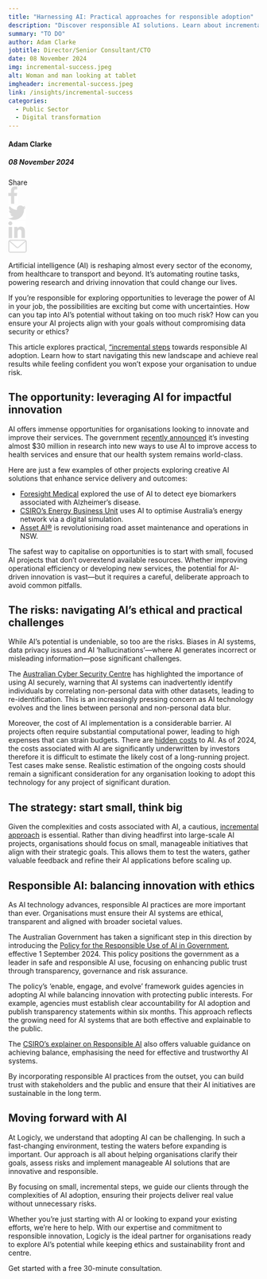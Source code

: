 ```yaml
---
title: "Harnessing AI: Practical approaches for responsible adoption"
description: "Discover responsible AI solutions. Learn about incremental adoption, government policies and balancing innovation with risk management."
summary: "TO DO"
author: Adam Clarke
jobtitle: Director/Senior Consultant/CTO
date: 08 November 2024
img: incremental-success.jpeg
alt: Woman and man looking at tablet
imgheader: incremental-success.jpeg
link: /insights/incremental-success
categories:
  - Public Sector
  - Digital transformation
---
```


<div class="grid grid-cols-12">

<div class="col-span-12 lg:col-span-3 blog-sidebar">
<div class="mt-2 blog-sidebar-author">

#### Adam Clarke

##### 08 November 2024

</div>
<div class="grid grid-cols-4">
<!---Remove 'hidden' from div below to show social media icons--->
<div class="grid hidden grid-cols-5 col-span-3 lg:col-span-4 blog-social-media justify-items-start lg:justify-items-center">
<div class="col-span-1">
Share
</div>

<div class="col-span-1">
<img class="h-4" src="/Facebook.svg" />
</div>

<div class="col-span-1">
<img class="h-4" src="/Twitter.svg" />
</div>

<div class="col-span-1">
<img class="h-4" src="/Linkedin.svg" />
</div>

<div class="col-span-1">
<a href="mailto:info@logicly.com.au">
<img class="h-4" src="/Email.svg" />
</a>
</div>

</div>
</div>
</div>


<div class="col-span-12 lg:col-span-9 lg:col-start-4 lg:pl-6 blog-text">
<div>

Artificial intelligence (AI) is reshaping almost every sector of the economy, from healthcare to transport and beyond. It’s automating routine tasks, powering research and driving innovation that could change our lives.

If you’re responsible for exploring opportunities to leverage the power of AI in your job, the possibilities are exciting but come with uncertainties. How can you tap into AI’s potential without taking on too much risk? How can you ensure your AI projects align with your goals without compromising data security or ethics?

This article explores practical, <a href="https://www.logicly.com.au/insights/incremental-success">“incremental steps</a> towards responsible AI adoption. Learn how to start navigating this new landscape and achieve real results while feeling confident you won’t expose your organisation to undue risk.</a> 

## The opportunity: leveraging AI for impactful innovation
AI offers immense opportunities for organisations looking to innovate and improve their services. The government <a href="https://www.health.gov.au/ministers/the-hon-mark-butler-mp/media/unlocking-the-power-of-ai-to-transform-healthcare">recently announced</a> it’s investing almost $30 million in research into new ways to use AI to improve access to health services and ensure that our health system remains world-class.

Here are just a few examples of other projects exploring creative AI solutions that enhance service delivery and outcomes:
<div class="blog-text-list">
<ul>
<li><a href="https://www.ncbi.nlm.nih.gov/pmc/articles/PMC10444735/">Foresight Medical</a> explored the use of AI to detect eye biomarkers associated with Alzheimer’s disease.</li>
<li><a href="https://www.csiro.au/en/news/All/Articles/2019/October/ai-for-environmental-and-social-good"> CSIRO’s Energy Business Unit</a> uses AI to optimise Australia’s energy network via a digital simulation.</li>
<li><a href="https://www.transport.nsw.gov.au/news-and-events/media-releases/new-sydney-roads-and-more-regional-councils-join-asset-ai-0">Asset AI®</a> is revolutionising road asset maintenance and operations in NSW.</li>
</ul>
</div>

The safest way to capitalise on opportunities is to start with small, focused AI projects that don’t overextend available resources. Whether improving operational efficiency or developing new services, the potential for AI-driven innovation is vast—but it requires a careful, deliberate approach to avoid common pitfalls.

## The risks: navigating AI’s ethical and practical challenges
While AI’s potential is undeniable, so too are the risks. Biases in AI systems, data privacy issues and AI ‘hallucinations’—where AI generates incorrect or misleading information—pose significant challenges. 

The <a href="https://www.cyber.gov.au/resources-business-and-government/governance-and-user-education/artificial-intelligence/engaging-with-artificial-intelligence"> Australian Cyber Security Centre</a> has highlighted the importance of using AI securely, warning that AI systems can inadvertently identify individuals by correlating non-personal data with other datasets, leading to re-identification. This is an increasingly pressing concern as AI technology evolves and the lines between personal and non-personal data blur.

Moreover, the cost of AI implementation is a considerable barrier. AI projects often require substantial computational power, leading to high expenses that can strain budgets. There are <a href="https://www.washingtonpost.com/technology/2023/06/05/chatgpt-hidden-cost-gpu-compute/"> hidden costs</a> to AI. As of 2024, the costs associated with AI are significantly underwritten by investors therefore it is difficult to estimate the likely cost of a long-running project. Test cases make sense. Realistic estimation of the ongoing costs should remain a significant consideration for any organisation looking to adopt this technology for any project of significant duration.

## The strategy: start small, think big
Given the complexities and costs associated with AI, a cautious, <a href="https://www.logicly.com.au/insights/incremental-success">incremental approach</a> is essential. Rather than diving headfirst into large-scale AI projects, organisations should focus on small, manageable initiatives that align with their strategic goals. This allows them to test the waters, gather valuable feedback and refine their AI applications before scaling up.

## Responsible AI: balancing innovation with ethics
As AI technology advances, responsible AI practices are more important than ever. Organisations must ensure their AI systems are ethical, transparent and aligned with broader societal values. 

The Australian Government has taken a significant step in this direction by introducing the <a href="https://www.dta.gov.au/blogs/responsible-choices-new-policy-using-ai-australian-government">Policy for the Responsible Use of AI in Government</a>, effective 1 September 2024. This policy positions the government as a leader in safe and responsible AI use, focusing on enhancing public trust through transparency, governance and risk assurance.

The policy’s ‘enable, engage, and evolve’ framework guides agencies in adopting AI while balancing innovation with protecting public interests. For example, agencies must establish clear accountability for AI adoption and publish transparency statements within six months. This approach reflects the growing need for AI systems that are both effective and explainable to the public.

The <a href="https://www.csiro.au/en/news/All/Articles/2023/November/Responsible-AI-explainer">CSIRO’s explainer on Responsible AI</a> also offers valuable guidance on achieving balance, emphasising the need for effective and trustworthy AI systems.

By incorporating responsible AI practices from the outset, you can build trust with stakeholders and the public and ensure that their AI initiatives are sustainable in the long term.

## Moving forward with AI
At Logicly, we understand that adopting AI can be challenging. In such a fast-changing environment, testing the waters before expanding is important. Our approach is all about helping organisations clarify their goals, assess risks and implement manageable AI solutions that are innovative and responsible. 

By focusing on small, incremental steps, we guide our clients through the complexities of AI adoption, ensuring their projects deliver real value without unnecessary risks.

Whether you’re just starting with AI or looking to expand your existing efforts, we’re here to help. With our expertise and commitment to responsible innovation, Logicly is the ideal partner for organisations ready to explore AI’s potential while keeping ethics and sustainability front and centre.

<NuxtLink to="/contactus">Get started</NuxtLink> with a free 30-minute consultation.

</div>
</div>

</div>
